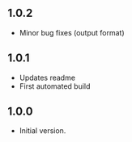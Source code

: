 ## 1.0.2

- Minor bug fixes (output format)

## 1.0.1

- Updates readme
- First automated build

## 1.0.0

- Initial version.
